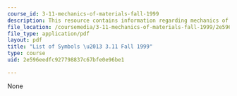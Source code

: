 ```yaml
---
course_id: 3-11-mechanics-of-materials-fall-1999
description: This resource contains information regarding mechanics of materials.
file_location: /coursemedia/3-11-mechanics-of-materials-fall-1999/2e596eedfc927798837c67bfe0e96be1_MIT3_11F99_sym.pdf
file_type: application/pdf
layout: pdf
title: "List of Symbols \u2013 3.11 Fall 1999"
type: course
uid: 2e596eedfc927798837c67bfe0e96be1

---
```

None